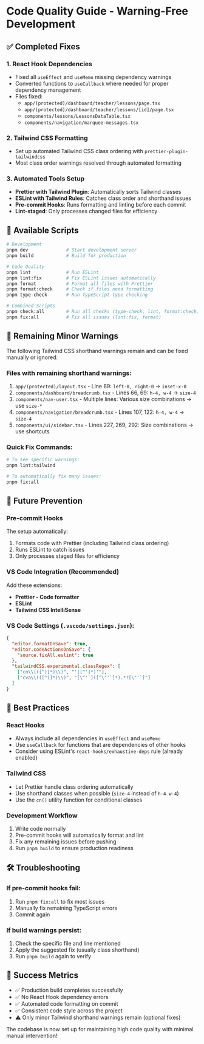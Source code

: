 # Code Quality Guide - Warning-Free Development

## ✅ Completed Fixes

### 1. React Hook Dependencies
- Fixed all `useEffect` and `useMemo` missing dependency warnings
- Converted functions to `useCallback` where needed for proper dependency management
- Files fixed:
  - `app/(protected)/dashboard/teacher/lessons/page.tsx`
  - `app/(protected)/dashboard/teacher/lessons/[id]/page.tsx`  
  - `components/lessons/LessonsDataTable.tsx`
  - `components/navigation/marquee-messages.tsx`

### 2. Tailwind CSS Formatting
- Set up automated Tailwind CSS class ordering with `prettier-plugin-tailwindcss`
- Most class order warnings resolved through automated formatting

### 3. Automated Tools Setup
- **Prettier with Tailwind Plugin**: Automatically sorts Tailwind classes
- **ESLint with Tailwind Rules**: Catches class order and shorthand issues
- **Pre-commit Hooks**: Runs formatting and linting before each commit
- **Lint-staged**: Only processes changed files for efficiency

## 🔄 Available Scripts

```bash
# Development
pnpm dev              # Start development server
pnpm build            # Build for production

# Code Quality
pnpm lint             # Run ESLint
pnpm lint:fix         # Fix ESLint issues automatically
pnpm format           # Format all files with Prettier
pnpm format:check     # Check if files need formatting
pnpm type-check       # Run TypeScript type checking

# Combined Scripts
pnpm check:all        # Run all checks (type-check, lint, format:check)
pnpm fix:all          # Fix all issues (lint:fix, format)
```

## 🎯 Remaining Minor Warnings

The following Tailwind CSS shorthand warnings remain and can be fixed manually or ignored:

### Files with remaining shorthand warnings:
1. `app/(protected)/layout.tsx` - Line 89: `left-0, right-0` → `inset-x-0`
2. `components/dashboard/breadcrumb.tsx` - Lines 66, 69: `h-4, w-4` → `size-4`
3. `components/nav-user.tsx` - Multiple lines: Various size combinations → use `size-*`
4. `components/navigation/breadcrumb.tsx` - Lines 107, 122: `h-4, w-4` → `size-4`
5. `components/ui/sidebar.tsx` - Lines 227, 269, 292: Size combinations → use shortcuts

### Quick Fix Commands:
```bash
# To see specific warnings:
pnpm lint:tailwind

# To automatically fix many issues:
pnpm fix:all
```

## 🚀 Future Prevention

### Pre-commit Hooks
The setup automatically:
1. Formats code with Prettier (including Tailwind class ordering)
2. Runs ESLint to catch issues
3. Only processes staged files for efficiency

### VS Code Integration (Recommended)
Add these extensions:
- **Prettier - Code formatter**
- **ESLint**
- **Tailwind CSS IntelliSense**

### VS Code Settings (`.vscode/settings.json`):
```json
{
  "editor.formatOnSave": true,
  "editor.codeActionsOnSave": {
    "source.fixAll.eslint": true
  },
  "tailwindCSS.experimental.classRegex": [
    ["cn\\(([^)]*)\\)", "'([^']*)'"],
    ["cva\\(([^)]*)\\)", "[\"'`]([^\"'`]*).*?[\"'`]"]
  ]
}
```

## 📝 Best Practices

### React Hooks
- Always include all dependencies in `useEffect` and `useMemo`
- Use `useCallback` for functions that are dependencies of other hooks
- Consider using ESLint's `react-hooks/exhaustive-deps` rule (already enabled)

### Tailwind CSS
- Let Prettier handle class ordering automatically
- Use shorthand classes when possible (`size-4` instead of `h-4 w-4`)
- Use the `cn()` utility function for conditional classes

### Development Workflow
1. Write code normally
2. Pre-commit hooks will automatically format and lint
3. Fix any remaining issues before pushing
4. Run `pnpm build` to ensure production readiness

## 🛠 Troubleshooting

### If pre-commit hooks fail:
1. Run `pnpm fix:all` to fix most issues
2. Manually fix remaining TypeScript errors
3. Commit again

### If build warnings persist:
1. Check the specific file and line mentioned
2. Apply the suggested fix (usually class shorthand)
3. Run `pnpm build` again to verify

## 🎉 Success Metrics

- ✅ Production build completes successfully
- ✅ No React Hook dependency errors  
- ✅ Automated code formatting on commit
- ✅ Consistent code style across the project
- ⚠️ Only minor Tailwind shorthand warnings remain (optional fixes)

The codebase is now set up for maintaining high code quality with minimal manual intervention!
